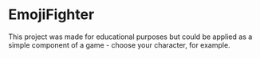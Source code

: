 # EmojiFighter
This project was made for educational purposes but could be applied as a simple component of a game - choose your character, for example.
